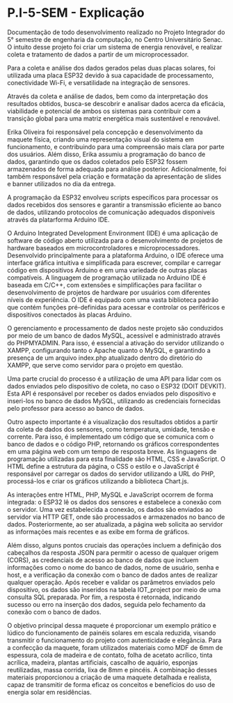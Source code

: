 # P.I-5-SEM - Explicação
Documentação de todo desenvolvimento realizado no Projeto Integrador do 5° semestre de engenharia da computação, no Centro Universitário Senac. O intuito desse projeto foi criar um sistema de energia renovável, e realizar coleta e tratamento de dados a partir de um microprocessador.

Para a coleta e análise dos dados gerados pelas duas placas solares, foi utilizada uma
placa ESP32 devido à sua capacidade de processamento, conectividade Wi-Fi, e
versatilidade na integração de sensores.

Através da coleta e análise de dados, bem como da interpretação dos resultados obtidos,
busca-se descobrir e analisar dados acerca da eficácia, viabilidade e potencial de ambos os
sistemas para contribuir com a transição global para uma matriz energética mais sustentável
e renovável.


Erika Oliveira foi responsável pela concepção e desenvolvimento da maquete física,
criando uma representação visual do sistema em funcionamento, e contribuindo para uma
compreensão mais clara por parte dos usuários. Além disso, Erika assumiu a programação
do banco de dados, garantindo que os dados coletados pelo ESP32 fossem armazenados
de forma adequada para análise posterior. Adicionalmente, foi também responsável pela
criação e formatação da apresentação de slides e banner utilizados no dia da entrega.

A programação da ESP32 envolveu scripts específicos para processar os dados recebidos
dos sensores e garantir a transmissão eficiente ao banco de dados, utilizando protocolos de
comunicação adequados disponiveis através da platarforma Arduino IDE.


O Arduino Integrated Development Environment (IDE) é uma aplicação de software de
código aberto utilizada para o desenvolvimento de projetos de hardware baseados em
microcontroladores e microprocessadores. Desenvolvido principalmente para a plataforma
Arduino, o IDE oferece uma interface gráfica intuitiva e simplificada para escrever, compilar
e carregar código em dispositivos Arduino e em uma variedade de outras placas compatíveis.
A linguagem de programação utilizada no Arduino IDE é baseada em C/C++, com
extensões e simplificações para facilitar o desenvolvimento de projetos de hardware por
usuários com diferentes níveis de experiência. O IDE é equipado com uma vasta biblioteca
padrão que contém funções pré-definidas para acessar e controlar os periféricos e
dispositivos conectados às placas Arduino.


O gerenciamento e processamento de dados neste projeto são conduzidos por meio de
um banco de dados MySQL, acessível e administrado através do PHPMYADMIN. Para isso,
é essencial a ativação do servidor utilizando o XAMPP, configurando tanto o Apache quanto
o MySQL, e garantindo a presença de um arquivo index.php atualizado dentro do diretório
do XAMPP, que serve como servidor para o projeto em questão.

Uma parte crucial do processo é a utilização de uma API para lidar com os dados enviados
pelo dispositivo de coleta, no caso o ESP32 (DOIT DEVKIT). Esta API é responsável por
receber os dados enviados pelo dispositivo e inseri-los no banco de dados MySQL, utilizando
as credenciais fornecidas pelo professor para acesso ao banco de dados.

Outro aspecto importante é a visualização dos resultados obtidos a partir da coleta de
dados dos sensores, como temperatura, umidade, tensão e corrente. Para isso, é
implementado um código que se comunica com o banco de dados e o código PHP, 
retornando os gráficos correspondentes em uma página web com um tempo de resposta
breve. As linguagens de programação utilizadas para esta finalidade são HTML, CSS e
JavaScript. O HTML define a estrutura da página, o CSS o estilo e o JavaScript é responsável
por carregar os dados do servidor utilizando a URL do PHP, processá-los e criar os gráficos
utilizando a biblioteca Chart.js.

As interações entre HTML, PHP, MySQL e JavaScript ocorrem de forma integrada: o
ESP32 lê os dados dos sensores e estabelece a conexão com o servidor. Uma vez
estabelecida a conexão, os dados são enviados ao servidor via HTTP GET, onde são
processados e armazenados no banco de dados. Posteriormente, ao ser atualizada, a página
web solicita ao servidor as informações mais recentes e as exibe em forma de gráficos.

Além disso, alguns pontos cruciais das operações incluem a definição dos cabeçalhos da
resposta JSON para permitir o acesso de qualquer origem (CORS), as credenciais de acesso
ao banco de dados que incluem informações como o nome do banco de dados, nome de
usuário, senha e host, e a verificação da conexão com o banco de dados antes de realizar
qualquer operação. Após receber e validar os parâmetros enviados pelo dispositivo, os
dados são inseridos na tabela IOT_project por meio de uma consulta SQL preparada. Por
fim, a resposta é retornada, indicando sucesso ou erro na inserção dos dados, seguida pelo
fechamento da conexão com o banco de dados.

O objetivo principal dessa maquete é proporcionar um exemplo prático e lúdico do
funcionamento de painéis solares em escala reduzida, visando transmitir o funcionamento
do projeto com autenticidade e elegância.
Para a confecção da maquete, foram utilizados materiais como MDF de 6mm de
espessura, cola de madeira e de contato, folha de acetato acrílico, tinta acrílica, madeira,
plantas artificiais, cascalho de aquário, esponjas reutilizadas, massa corrida, lixa de 8mm e
pincéis. A combinação desses materiais proporcionou a criação de uma maquete detalhada
e realista, capaz de transmitir de forma eficaz os conceitos e benefícios do uso de energia
solar em residências.
